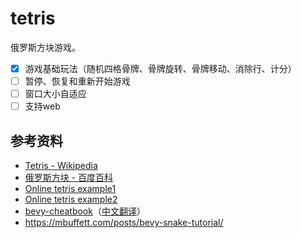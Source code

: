 # tetris
俄罗斯方块游戏。
- [x] 游戏基础玩法（随机四格骨牌、骨牌旋转、骨牌移动、消除行、计分）
- [ ] 暂停、恢复和重新开始游戏
- [ ] 窗口大小自适应
- [ ] 支持web

## 参考资料
- [Tetris - Wikipedia](https://en.wikipedia.org/wiki/Tetris)
- [俄罗斯方块 - 百度百科](https://baike.baidu.com/item/%E4%BF%84%E7%BD%97%E6%96%AF%E6%96%B9%E5%9D%97/535753)
- [Online tetris example1](https://tetris.com/play-tetris)
- [Online tetris example2](https://www.freetetris.org/game.php)
- [bevy-cheatbook](https://github.com/bevy-cheatbook/bevy-cheatbook)（[中文翻译](https://yiviv.com/bevy-cheatbook/)）
- https://mbuffett.com/posts/bevy-snake-tutorial/